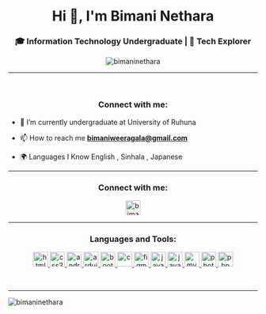 <h1 align="center">Hi 👋, I'm Bimani Nethara</h1>
<h3 align="center">🎓 Information Technology Undergraduate | 🚀 Tech Explorer</h3>

<p align="center"> <img src="https://komarev.com/ghpvc/?username=bimaninethara&label=Profile%20views&color=0e75b6&style=flat" alt="bimaninethara" /> </p>

<hr><br>
<h3 align="center">Connect with me:</h3>

- 🌱 I’m currently undergraduate at University of Ruhuna

- 📫 How to reach me **bimaniweeragala@gmail.com**
  
- 🌍 Languages I Know English , Sinhala , Japanese
---
<h3 align="center">Connect with me:</h3>
<p align="center">
<a href="https://linkedin.com/in/bimani nethara weeragala" target="blank"><img align="center" src="https://github.com/Scar1109/skill-icons/blob/main/icons/LinkedIn.svg" alt="bimani nethara weeragala" height="30" width="30" /></a>
</p>

<hr>
<h3 align="center">Languages and Tools:</h3>
<p align="center"> <a href="https://developer.android.com" target="_blank" rel="noreferrer">
  <!--html5-->
<img src="https://github.com/Scar1109/skill-icons/blob/main/icons/HTML.svg" alt="html5" width="30" height="30"/> </a> <a href="https://www.java.com" target="_blank" rel="noreferrer">
 <!--css3-->
<img src="https://github.com/Scar1109/skill-icons/blob/main/icons/CSS.svg" alt="css3" width="30" height="30"/> </a> <a href="https://www.figma.com/" target="_blank" rel="noreferrer">
  <!--android-->
<img src="https://github.com/Scar1109/skill-icons/blob/main/icons/AndroidStudio-Light.svg" alt="android" width="30" height="30"> </a> <a href="https://www.arduino.cc/" target="_blank" rel="noreferrer">
  <!--arduino-->
<img src="https://cdn.worldvectorlogo.com/logos/arduino-1.svg" alt="arduino" width="30" height="30"/> </a> <a href="https://getbootstrap.com" target="_blank" rel="noreferrer">
  <!--bootstrap-->
<img src="https://github.com/Scar1109/skill-icons/blob/main/icons/Bootstrap.svg" alt="bootstrap" width="30" height="30"/> </a> <a href="https://www.cprogramming.com/" target="_blank" rel="noreferrer">
  <!--cprogramming-->
<img src="https://github.com/Scar1109/skill-icons/blob/main/icons/C.svg" alt="c" width="30" height="30"/> </a> <a href="https://www.w3schools.com/css/" target="_blank" rel="noreferrer">
 <!--figma-->
<img src="https://github.com/Scar1109/skill-icons/blob/main/icons/Figma-Light.svg" alt="figma" width="30" height="30"/> </a> <a href="https://www.w3.org/html/" target="_blank" rel="noreferrer">
<!--java-->
<img src="https://github.com/Scar1109/skill-icons/blob/main/icons/Java-Light.svg" alt="java" width="30" height="30"/> </a> <a href="https://developer.mozilla.org/en-US/docs/Web/JavaScript" target="_blank" rel="noreferrer">
<!--javascript-->
<img src="https://github.com/Scar1109/skill-icons/blob/main/icons/JavaScript.svg" alt="javascript" width="30" height="30"/> </a> <a href="https://www.mysql.com/" target="_blank" rel="noreferrer">
<!--mysql-->
<img src="https://github.com/Scar1109/skill-icons/blob/main/icons/MySQL-Light.svg" alt="mysql" width="30" height="30"/> </a> <a href="https://www.photoshop.com/en" target="_blank" rel="noreferrer">
<!--photoshop-->
<img src="https://github.com/Scar1109/skill-icons/blob/main/icons/Photoshop.svg" alt="photoshop" width="30" height="30"/> </a> <a href="https://www.php.net" target="_blank" rel="noreferrer">
<!--php-->
<img src="https://github.com/Scar1109/skill-icons/blob/main/icons/PHP-Light.svg" alt="php" width="30" height="30"/> </a> </p>
<br><hr>
<p><img align="center" src="https://github-readme-stats.vercel.app/api/top-langs?username=bimaninethara&show_icons=true&locale=en&layout=compact" alt="bimaninethara" /></p>

